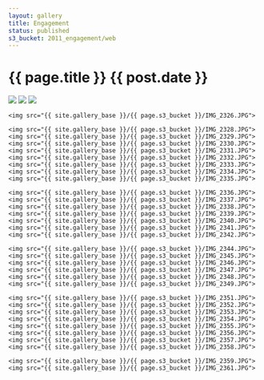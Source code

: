 ```yaml
---
layout: gallery
title: Engagement
status: published
s3_bucket: 2011_engagement/web
---
```


# {{ page.title }} {{ post.date }}

<div id="slideshow" style="width: 600px;">
    <img src="{{ site.gallery_base }}/{{ page.s3_bucket }}/IMG_2313.JPG">
    <img src="{{ site.gallery_base }}/{{ page.s3_bucket }}/IMG_2316.JPG">
    <img src="{{ site.gallery_base }}/{{ page.s3_bucket }}/IMG_2322.JPG">

    <img src="{{ site.gallery_base }}/{{ page.s3_bucket }}/IMG_2326.JPG">

    <img src="{{ site.gallery_base }}/{{ page.s3_bucket }}/IMG_2328.JPG">
    <img src="{{ site.gallery_base }}/{{ page.s3_bucket }}/IMG_2329.JPG">
    <img src="{{ site.gallery_base }}/{{ page.s3_bucket }}/IMG_2330.JPG">
    <img src="{{ site.gallery_base }}/{{ page.s3_bucket }}/IMG_2331.JPG">
    <img src="{{ site.gallery_base }}/{{ page.s3_bucket }}/IMG_2332.JPG">
    <img src="{{ site.gallery_base }}/{{ page.s3_bucket }}/IMG_2333.JPG">
    <img src="{{ site.gallery_base }}/{{ page.s3_bucket }}/IMG_2334.JPG">
    <img src="{{ site.gallery_base }}/{{ page.s3_bucket }}/IMG_2335.JPG">

    <img src="{{ site.gallery_base }}/{{ page.s3_bucket }}/IMG_2336.JPG">
    <img src="{{ site.gallery_base }}/{{ page.s3_bucket }}/IMG_2337.JPG">
    <img src="{{ site.gallery_base }}/{{ page.s3_bucket }}/IMG_2338.JPG">
    <img src="{{ site.gallery_base }}/{{ page.s3_bucket }}/IMG_2339.JPG">
    <img src="{{ site.gallery_base }}/{{ page.s3_bucket }}/IMG_2340.JPG">
    <img src="{{ site.gallery_base }}/{{ page.s3_bucket }}/IMG_2341.JPG">
    <img src="{{ site.gallery_base }}/{{ page.s3_bucket }}/IMG_2342.JPG">

    <img src="{{ site.gallery_base }}/{{ page.s3_bucket }}/IMG_2344.JPG">
    <img src="{{ site.gallery_base }}/{{ page.s3_bucket }}/IMG_2345.JPG">
    <img src="{{ site.gallery_base }}/{{ page.s3_bucket }}/IMG_2346.JPG">
    <img src="{{ site.gallery_base }}/{{ page.s3_bucket }}/IMG_2347.JPG">
    <img src="{{ site.gallery_base }}/{{ page.s3_bucket }}/IMG_2348.JPG">
    <img src="{{ site.gallery_base }}/{{ page.s3_bucket }}/IMG_2349.JPG">

    <img src="{{ site.gallery_base }}/{{ page.s3_bucket }}/IMG_2351.JPG">
    <img src="{{ site.gallery_base }}/{{ page.s3_bucket }}/IMG_2352.JPG">
    <img src="{{ site.gallery_base }}/{{ page.s3_bucket }}/IMG_2353.JPG">
    <img src="{{ site.gallery_base }}/{{ page.s3_bucket }}/IMG_2354.JPG">
    <img src="{{ site.gallery_base }}/{{ page.s3_bucket }}/IMG_2355.JPG">
    <img src="{{ site.gallery_base }}/{{ page.s3_bucket }}/IMG_2356.JPG">
    <img src="{{ site.gallery_base }}/{{ page.s3_bucket }}/IMG_2357.JPG">
    <img src="{{ site.gallery_base }}/{{ page.s3_bucket }}/IMG_2358.JPG">

    <img src="{{ site.gallery_base }}/{{ page.s3_bucket }}/IMG_2359.JPG">
    <img src="{{ site.gallery_base }}/{{ page.s3_bucket }}/IMG_2361.JPG">
</div>
